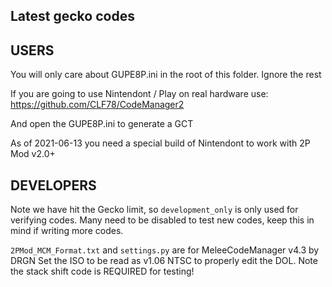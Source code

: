 ## Latest gecko codes

## USERS
You will only care about GUPE8P.ini in the root of this folder. Ignore the rest


If you are going to use Nintendont / Play on real hardware use:
https://github.com/CLF78/CodeManager2

And open the GUPE8P.ini to generate a GCT

As of 2021-06-13 you need a special build of Nintendont to work with 2P Mod v2.0+

## DEVELOPERS
Note we have hit the Gecko limit, so `development_only` is only used for verifying codes.
Many need to be disabled to test new codes, keep this in mind if writing more codes.

`2PMod_MCM_Format.txt` and `settings.py` are for MeleeCodeManager v4.3 by DRGN
Set the ISO to be read as v1.06 NTSC to properly edit the DOL. Note the stack shift code is REQUIRED for testing!